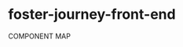 # foster-journey-front-end

COMPONENT MAP
<App>
    <MainComponent>
        <PlacementsComponent>
            <IndividualPlacementComponent>
                <PlacementControlsComponent>
        <CreatePlacementComponent>
